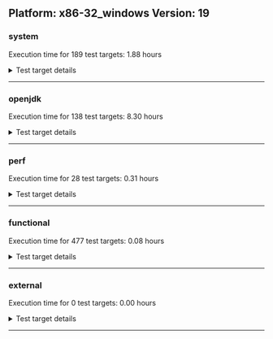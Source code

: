 ## Platform: x86-32_windows Version: 19 

###  system
 Execution time for  189  test targets:  1.88  hours
<details><summary>Test target details</summary>

| Test Target Name | Time |
| --- | --- |
| TestJlmRemoteThreadNoAuth_2 | 752860.00  ms|
| TestJlmRemoteMemoryNoAuth_2 | 640591.00  ms|
| TestJlmRemoteClassNoAuth_2 | 639632.00  ms|
| ConcurrentLoadTest_5m_2 | 349103.00  ms|
| MiniMix_5m_2 | 335638.00  ms|
| NioLoadTest_5m_2 | 311618.00  ms|
| DBBLoadTest_5m_2 | 311039.00  ms|
| MauveMultiThrdLoad_5m_2 | 305909.00  ms|
| MauveSingleInvocLoad_HS_5m_2 | 305764.00  ms|
| MauveSingleThrdLoad_HS_5m_2 | 305755.00  ms|
| LambdaLoadTest_HS_5m_2 | 304678.00  ms|
| MathLoadTest_bigdecimal_5m_2 | 304460.00  ms|
| ClassLoadingTest_5m_2 | 304420.00  ms|
| MathLoadTest_autosimd_5m_2 | 304278.00  ms|
| MathLoadTest_all_5m_2 | 303978.00  ms|
| LangLoadTest_5m_2 | 303533.00  ms|
| UtilLoadTest_5m_2 | 303509.00  ms|
| CLLoad_2 | 55927.00  ms|
| ParallelStreamsLoadTest_HS_2 | 45941.00  ms|
| LockingLoadTest_2 | 33739.00  ms|
| TestJlmLocal_2 | 29332.00  ms|
| PatModImg_Adv_2 | 9650.00  ms|
| PatModImg_PlatMod_2 | 9527.00  ms|
| UpgModPath_Jar_2 | 9483.00  ms|
| PatModImg_AppMod_2 | 9345.00  ms|
| UpgModPath_JarImg_2 | 9231.00  ms|
| PatModImg_Unex_2 | 9223.00  ms|
| UpgModPath_Exp_2 | 8528.00  ms|
| UpgModPath_ExpImg_2 | 8517.00  ms|
| CLTestImg_2 | 8044.00  ms|
| CpMpJlink_2 | 6341.00  ms|
| AutoMod2_2 | 5776.00  ms|
| AutoMod_Impl3_2 | 5758.00  ms|
| AutoMod1_2 | 5740.00  ms|
| AutoMod_Impl2_2 | 5736.00  ms|
| AutoMod_Impl1_2 | 5728.00  ms|
| InternalAPIs_2 | 5504.00  ms|
| PatMod_Adv_2 | 5442.00  ms|
| CpMpModJar_2 | 5376.00  ms|
| PatMod_Unex_2 | 5025.00  ms|
| PatMod_PlatMod_2 | 4997.00  ms|
| PatMod_AppMod_2 | 4992.00  ms|
| SLTest_2 | 4659.00  ms|
| HCRLateAttachWorkload_previewEnabled_2 | 4513.00  ms|
| CpMpModJar2_2 | 3853.00  ms|
| CpMpModJar3_2 | 3630.00  ms|
| CLTest_2 | 3440.00  ms|
| CpMp2_2 | 3411.00  ms|
| CpMp_MP_2 | 3361.00  ms|
| CpMp3_2 | 3330.00  ms|
| CpMp_CpMp_2 | 3304.00  ms|
| MachineInfo_0 | 1854.00  ms|
| CLStressCRI_1 | 443.00  ms|
| CLStressLayers_0 | 434.00  ms|
| CLStressLayers_1 | 431.00  ms|
| CLStressLayers_2 | 429.00  ms|
| CLStressCRI_2 | 424.00  ms|
| CLStressCRI_0 | 422.00  ms|
| ExplMod_0 | 414.00  ms|
| ExplMod_2 | 410.00  ms|
| ExplMod_1 | 400.00  ms|
| PatModImg_Unex_0 | 299.00  ms|
| Jlink_ReqMod_2 | 296.00  ms|
| UpgModPath_ExpImg_0 | 280.00  ms|
| CLLoad_1 | 277.00  ms|
| PatMod_PlatMod_0 | 276.00  ms|
| CLTest_1 | 272.00  ms|
| UpgModPath_ExpImg_1 | 270.00  ms|
| AutoMod_Impl3_1 | 270.00  ms|
| AutoMod_Impl1_0 | 269.00  ms|
| UpgModPath_JarImg_0 | 268.00  ms|
| CLTest_0 | 267.00  ms|
| NioLoadTest_5m_0 | 267.00  ms|
| Jlink_GenOpt_2 | 265.00  ms|
| SLTest_1 | 265.00  ms|
| SLTest_0 | 264.00  ms|
| Jlink_GenOpt_1 | 261.00  ms|
| PatModImg_PlatMod_0 | 260.00  ms|
| PatModImg_Unex_1 | 260.00  ms|
| CpMpModJar3_1 | 259.00  ms|
| PatModImg_AppMod_0 | 259.00  ms|
| CpMpModJar3_0 | 258.00  ms|
| Jlink_ReqMod_0 | 258.00  ms|
| UpgModPath_JarImg_1 | 257.00  ms|
| Jlink_AddMLimitM_0 | 256.00  ms|
| PatModImg_PlatMod_1 | 254.00  ms|
| PatModImg_Adv_1 | 254.00  ms|
| CLLoad_0 | 254.00  ms|
| UpgModPath_Exp_1 | 254.00  ms|
| CLTestImg_0 | 254.00  ms|
| InternalAPIs_0 | 253.00  ms|
| PatModImg_AppMod_1 | 252.00  ms|
| Jlink_ReqMod_1 | 252.00  ms|
| PatModImg_Adv_0 | 252.00  ms|
| CpMpJlink_0 | 251.00  ms|
| UpgModPath_Exp_0 | 251.00  ms|
| Jlink_GenOpt_0 | 250.00  ms|
| Jlink_AddMLimitM_1 | 249.00  ms|
| CpMpJlink_1 | 249.00  ms|
| NioLoadTest_5m_1 | 248.00  ms|
| UpgModPath_Jar_1 | 246.00  ms|
| AutoMod_Impl1_1 | 246.00  ms|
| AutoMod_Impl3_0 | 246.00  ms|
| PatMod_Adv_0 | 246.00  ms|
| CpMp3_0 | 246.00  ms|
| Jlink_AddMLimitM_2 | 246.00  ms|
| CLTestImg_1 | 245.00  ms|
| PatMod_Adv_1 | 245.00  ms|
| InternalAPIs_1 | 245.00  ms|
| AutoMod1_0 | 243.00  ms|
| PatMod_PlatMod_1 | 242.00  ms|
| UpgModPath_Jar_0 | 242.00  ms|
| AutoMod_Impl2_0 | 241.00  ms|
| PatMod_AppMod_0 | 240.00  ms|
| JdiTest_0 | 240.00  ms|
| CpMpModJar_0 | 240.00  ms|
| PatMod_Unex_0 | 239.00  ms|
| CpMpModJar2_1 | 239.00  ms|
| CpMpModJar2_0 | 238.00  ms|
| CpMp_MP_0 | 238.00  ms|
| PatMod_Unex_1 | 238.00  ms|
| AutoMod1_1 | 238.00  ms|
| PatMod_AppMod_1 | 238.00  ms|
| MauveSingleInvocLoad_HS_5m_0 | 237.00  ms|
| AutoMod_Impl2_1 | 234.00  ms|
| AutoMod2_0 | 234.00  ms|
| CpMp3_1 | 233.00  ms|
| AutoMod2_1 | 231.00  ms|
| CpMpModJar_1 | 230.00  ms|
| CpMp_MP_1 | 228.00  ms|
| MauveMultiThrdLoad_5m_0 | 228.00  ms|
| JdiTest_1 | 226.00  ms|
| CpMp2_0 | 224.00  ms|
| JdiTest_2 | 224.00  ms|
| MauveMultiThrdLoad_5m_1 | 223.00  ms|
| CpMp2_1 | 222.00  ms|
| MiniMix_aot_5m_0 | 221.00  ms|
| OAuthTest_0 | 207.00  ms|
| MauveSingleInvocLoad_HS_5m_1 | 207.00  ms|
| CpMp_CpMp_1 | 201.00  ms|
| CpMp_CpMp_0 | 196.00  ms|
| ParallelStreamsLoadTest_HS_0 | 195.00  ms|
| MauveSingleThrdLoad_HS_5m_0 | 189.00  ms|
| ClassLoadingTest_5m_0 | 188.00  ms|
| TestJlmRemoteMemoryAuth_1 | 188.00  ms|
| ParallelStreamsLoadTest_HS_1 | 188.00  ms|
| MathLoadTest_bigdecimal_5m_0 | 186.00  ms|
| TestJlmRemoteNotifierProxyAuth_1 | 185.00  ms|
| TestJlmRemoteNotifierProxyAuth_2 | 184.00  ms|
| LambdaLoadTest_HS_5m_1 | 183.00  ms|
| TestJlmRemoteMemoryAuth_0 | 182.00  ms|
| TestJlmRemoteThreadAuth_1 | 182.00  ms|
| TestJlmRemoteThreadAuth_0 | 182.00  ms|
| TestJlmRemoteMemoryNoAuth_1 | 181.00  ms|
| MathLoadTest_bigdecimal_5m_1 | 181.00  ms|
| MathLoadTest_autosimd_5m_1 | 180.00  ms|
| TestJlmRemoteThreadNoAuth_1 | 180.00  ms|
| TestJlmRemoteClassAuth_1 | 179.00  ms|
| TestJlmRemoteMemoryAuth_2 | 178.00  ms|
| TestJlmRemoteNotifierProxyAuth_0 | 178.00  ms|
| TestJlmRemoteThreadNoAuth_0 | 178.00  ms|
| MauveSingleThrdLoad_HS_5m_1 | 177.00  ms|
| TestJlmRemoteMemoryNoAuth_0 | 176.00  ms|
| TestJlmLocal_0 | 176.00  ms|
| TestJlmRemoteThreadAuth_2 | 175.00  ms|
| LambdaLoadTest_HS_5m_0 | 174.00  ms|
| TestJlmRemoteClassAuth_0 | 173.00  ms|
| ClassLoadingTest_5m_1 | 172.00  ms|
| MathLoadTest_autosimd_5m_0 | 171.00  ms|
| TestJlmRemoteClassNoAuth_0 | 171.00  ms|
| TestJlmRemoteClassAuth_2 | 170.00  ms|
| TestJlmLocal_1 | 166.00  ms|
| TestJlmRemoteClassNoAuth_1 | 157.00  ms|
| HCRLateAttachWorkload_previewEnabled_1 | 143.00  ms|
| UtilLoadTest_5m_1 | 141.00  ms|
| LockingLoadTest_0 | 141.00  ms|
| HCRLateAttachWorkload_previewEnabled_0 | 140.00  ms|
| DBBLoadTest_5m_1 | 139.00  ms|
| LockingLoadTest_1 | 139.00  ms|
| DBBLoadTest_5m_0 | 138.00  ms|
| UtilLoadTest_5m_0 | 137.00  ms|
| LangLoadTest_5m_0 | 135.00  ms|
| ConcurrentLoadTest_5m_1 | 134.00  ms|
| ConcurrentLoadTest_5m_0 | 132.00  ms|
| LangLoadTest_5m_1 | 132.00  ms|
| MathLoadTest_all_5m_0 | 131.00  ms|
| MathLoadTest_all_5m_1 | 130.00  ms|
| MiniMix_5m_1 | 129.00  ms|
| MiniMix_5m_0 | 129.00  ms|
</details>

---

###  openjdk
 Execution time for  138  test targets:  8.30  hours
<details><summary>Test target details</summary>

| Test Target Name | Time |
| --- | --- |
| jvm_compiler_2 | 9238757.00  ms|
| jdk_security3_2 | 4623050.00  ms|
| jdk_tools_2 | 2025763.00  ms|
| jdk_lang_2 | 1961756.00  ms|
| jdk_net_2 | 1960415.00  ms|
| jdk_nio_2 | 1304428.00  ms|
| jdk_vector_2 | 1025506.00  ms|
| jdk_util_2 | 937243.00  ms|
| jdk_security2_2 | 909601.00  ms|
| jdk_security1_2 | 767085.00  ms|
| jdk_jdi_2 | 539241.00  ms|
| jdk_security4_2 | 531037.00  ms|
| jdk_jfr_2 | 428613.00  ms|
| hotspot_custom_2 | 396946.00  ms|
| jdk_jmx_2 | 325433.00  ms|
| jdk_imageio_2 | 271396.00  ms|
| jdk_beans_2 | 265391.00  ms|
| jdk_time_2 | 256006.00  ms|
| jdk_rmi_2 | 250738.00  ms|
| jdk_management_2 | 242630.00  ms|
| hotspot_serviceability_jvmti_2 | 221002.00  ms|
| jdk_custom_2 | 210572.00  ms|
| jdk_other_2 | 201536.00  ms|
| jdk_foreign_2 | 180265.00  ms|
| jdk_text_2 | 167686.00  ms|
| jdk_math_2 | 137578.00  ms|
| jdk_instrument_2 | 92024.00  ms|
| jdk_io_2 | 88521.00  ms|
| jdk_build_2 | 73866.00  ms|
| jdk_svc_sanity_2 | 38278.00  ms|
| jdk11_tier1_buffer_2 | 35474.00  ms|
| jvm_native_sanity_2 | 28401.00  ms|
| jdk_security_infra_2 | 27236.00  ms|
| jdk_native_sanity_2 | 24345.00  ms|
| jdk_lang_native_2 | 22317.00  ms|
| jdk11_tier1_iso8859_2 | 22095.00  ms|
| runtime_nestmate_2 | 21161.00  ms|
| langtools_custom_2 | 13001.00  ms|
| jdk_awt_0 | 226.00  ms|
| jdk_jfc_demo_2 | 225.00  ms|
| jdk_2d_1 | 224.00  ms|
| jdk_sound_1 | 224.00  ms|
| jdk_swing_2 | 223.00  ms|
| jdk_awt_2 | 223.00  ms|
| jdk_jfc_demo_0 | 221.00  ms|
| jdk_client_sanity_1 | 220.00  ms|
| jdk_lang_native_win_1 | 218.00  ms|
| jdk_swing_0 | 218.00  ms|
| jdk_foreign_1 | 214.00  ms|
| jdk_lang_native_win_0 | 193.00  ms|
| jdk_2d_2 | 188.00  ms|
| jdk11_tier1_buffer_0 | 186.00  ms|
| jdk_client_sanity_0 | 185.00  ms|
| jdk_foreign_native_0 | 184.00  ms|
| jdk_2d_0 | 183.00  ms|
| jdk_util_1 | 183.00  ms|
| jdk_client_sanity_2 | 182.00  ms|
| jdk_jfc_demo_1 | 182.00  ms|
| jdk11_tier1_iso8859_0 | 180.00  ms|
| jdk_swing_1 | 180.00  ms|
| jdk_sound_2 | 178.00  ms|
| jdk_util_0 | 178.00  ms|
| jdk_sound_0 | 177.00  ms|
| jdk_foreign_native_2 | 175.00  ms|
| jdk_awt_1 | 174.00  ms|
| jdk_math_0 | 171.00  ms|
| jdk_foreign_native_1 | 171.00  ms|
| jdk_lang_native_0 | 169.00  ms|
| jdk_lang_native_1 | 160.00  ms|
| jdk11_tier1_buffer_1 | 154.00  ms|
| jdk11_tier1_iso8859_1 | 154.00  ms|
| jdk_svc_sanity_0 | 154.00  ms|
| jdk_svc_sanity_1 | 151.00  ms|
| jdk_lang_native_win_2 | 149.00  ms|
| hotspot_serviceability_jvmti_1 | 149.00  ms|
| jdk_foreign_0 | 149.00  ms|
| jdk_math_1 | 148.00  ms|
| jdk_lang_0 | 139.00  ms|
| jdk_security_infra_1 | 137.00  ms|
| jdk_jdi_0 | 136.00  ms|
| jdk_security4_1 | 136.00  ms|
| jdk_tools_1 | 136.00  ms|
| jvm_compiler_1 | 136.00  ms|
| jdk_lang_1 | 134.00  ms|
| jdk_other_1 | 134.00  ms|
| jdk_imageio_0 | 134.00  ms|
| jdk_jmx_1 | 134.00  ms|
| runtime_nestmate_1 | 134.00  ms|
| jdk_security3_1 | 134.00  ms|
| jdk_io_0 | 133.00  ms|
| jdk_time_1 | 133.00  ms|
| jdk_net_1 | 133.00  ms|
| jdk_management_1 | 133.00  ms|
| jdk_beans_1 | 132.00  ms|
| jdk_build_1 | 132.00  ms|
| jdk_rmi_1 | 132.00  ms|
| hotspot_custom_1 | 132.00  ms|
| jdk_security1_1 | 132.00  ms|
| jdk_nio_1 | 131.00  ms|
| jvm_native_sanity_1 | 130.00  ms|
| jdk_native_sanity_1 | 129.00  ms|
| jdk_vector_1 | 127.00  ms|
| langtools_custom_1 | 125.00  ms|
| jdk_custom_0 | 120.00  ms|
| jdk_jfr_1 | 119.00  ms|
| jdk_other_0 | 115.00  ms|
| jdk_instrument_0 | 115.00  ms|
| jdk_tools_0 | 115.00  ms|
| jdk_text_1 | 115.00  ms|
| jdk_native_sanity_0 | 113.00  ms|
| jdk_rmi_0 | 112.00  ms|
| jdk_security3_0 | 112.00  ms|
| jdk_net_0 | 112.00  ms|
| jdk_build_0 | 111.00  ms|
| jvm_compiler_0 | 111.00  ms|
| jdk_security1_0 | 111.00  ms|
| jdk_security2_0 | 111.00  ms|
| jdk_text_0 | 110.00  ms|
| jdk_jmx_0 | 110.00  ms|
| jdk_management_0 | 109.00  ms|
| jdk_instrument_1 | 109.00  ms|
| hotspot_serviceability_jvmti_0 | 109.00  ms|
| hotspot_custom_0 | 109.00  ms|
| jdk_io_1 | 108.00  ms|
| jdk_nio_0 | 108.00  ms|
| runtime_nestmate_0 | 108.00  ms|
| jdk_security4_0 | 108.00  ms|
| jvm_native_sanity_0 | 108.00  ms|
| jdk_jfr_0 | 107.00  ms|
| jdk_custom_1 | 107.00  ms|
| jdk_vector_0 | 107.00  ms|
| jdk_beans_0 | 107.00  ms|
| jdk_jdi_1 | 105.00  ms|
| jdk_security_infra_0 | 104.00  ms|
| jdk_security2_1 | 104.00  ms|
| jdk_imageio_1 | 104.00  ms|
| langtools_custom_0 | 104.00  ms|
| jdk_time_0 | 95.00  ms|
</details>

---

###  perf
 Execution time for  28  test targets:  0.31  hours
<details><summary>Test target details</summary>

| Test Target Name | Time |
| --- | --- |
| renaissance-philosophers_0 | 221162.00  ms|
| renaissance-mnemonics_0 | 216795.00  ms|
| renaissance-par-mnemonics_0 | 203490.00  ms|
| renaissance-finagle-http_0 | 172101.00  ms|
| renaissance-fj-kmeans_0 | 171473.00  ms|
| renaissance-scala-kmeans_0 | 57825.00  ms|
| dacapo-h2_0 | 25152.00  ms|
| dacapo-avrora_0 | 21150.00  ms|
| dacapo-jython_0 | 10272.00  ms|
| dacapo-sunflow_0 | 3895.00  ms|
| dacapo-pmd_0 | 3784.00  ms|
| dacapo-xalan_0 | 2725.00  ms|
| dacapo-luindex_0 | 2606.00  ms|
| dacapo-fop_0 | 2368.00  ms|
| renaissance-chi-square_0 | 333.00  ms|
| renaissance-gauss-mix_0 | 329.00  ms|
| renaissance-dec-tree_0 | 325.00  ms|
| renaissance-db-shootout_0 | 322.00  ms|
| renaissance-als_0 | 316.00  ms|
| renaissance-log-regression_0 | 305.00  ms|
| renaissance-movie-lens_0 | 297.00  ms|
| renaissance-akka-uct_0 | 261.00  ms|
| dacapo-tomcat_0 | 260.00  ms|
| renaissance-future-genetic_0 | 259.00  ms|
| renaissance-finagle-chirper_0 | 255.00  ms|
| renaissance-naive-bayes_0 | 250.00  ms|
| dacapo-lusearch-fix_0 | 247.00  ms|
| IdleMicrobenchmark_HS_0 | 154.00  ms|
</details>

---

###  functional
 Execution time for  477  test targets:  0.08  hours
<details><summary>Test target details</summary>

| Test Target Name | Time |
| --- | --- |
| MBCS_Tests_charsets_0 | 131075.00  ms|
| MBCS_Tests_urlclassloader_ja_windows_0 | 9801.00  ms|
| MBCS_Tests_urlclassloader_cn_windows_0 | 6745.00  ms|
| MBCS_Tests_urlclassloader_tw_windows_0 | 6694.00  ms|
| MBCS_Tests_codepoint_windows_0 | 6673.00  ms|
| MBCS_Tests_urlclassloader_ko_windows_0 | 5355.00  ms|
| SecurityTests_0 | 3265.00  ms|
| cmdLineTester_libpathTestRtfChild_0 | 2456.00  ms|
| MBCS_Tests_coin_ja_windows_0 | 2354.00  ms|
| MBCS_Tests_coin_cn_windows_0 | 2277.00  ms|
| MBCS_Tests_coin_tw_windows_0 | 2258.00  ms|
| MBCS_Tests_coin_ko_windows_0 | 2256.00  ms|
| MBCS_Tests_jdbc41_ja_windows_0 | 2215.00  ms|
| MBCS_Tests_jdbc41_cn_windows_0 | 2189.00  ms|
| MBCS_Tests_jdbc41_tw_windows_0 | 2174.00  ms|
| MBCS_Tests_jdbc41_ko_windows_0 | 2167.00  ms|
| MBCS_Tests_unicode_windows_0 | 1996.00  ms|
| MBCS_Tests_IDN_ja_windows_0 | 1522.00  ms|
| IllegalAccessProtectedMethodTest_0 | 1264.00  ms|
| jsr292BootstrapTest_0 | 1230.00  ms|
| MBCS_Tests_property_utf8_0 | 1229.00  ms|
| MBCS_Tests_language_tag_0 | 1200.00  ms|
| MBCS_Tests_datetime_0 | 1147.00  ms|
| MBCS_Tests_datetime_formatter_0 | 1059.00  ms|
| MBCS_Tests_new_jp_era_0 | 981.00  ms|
| cmdLineTester_getPid_0 | 968.00  ms|
| MBCS_Tests_file_tw_windows_0 | 952.00  ms|
| Jep334Tests_0 | 940.00  ms|
| MBCS_Tests_file_cn_windows_0 | 936.00  ms|
| MBCS_Tests_file_ko_windows_0 | 933.00  ms|
| MBCS_Tests_jaxp14_ja_windows_0 | 920.00  ms|
| MBCS_Tests_file_ja_windows_0 | 904.00  ms|
| Jep360Tests_0 | 900.00  ms|
| MBCS_Tests_IDN_cn_windows_0 | 891.00  ms|
| MBCS_Tests_IDN_ko_windows_0 | 872.00  ms|
| MBCS_Tests_jaxp14_cn_windows_0 | 851.00  ms|
| MBCS_Tests_jaxp14_ko_windows_0 | 849.00  ms|
| Jep384Tests_0 | 846.00  ms|
| MBCS_Tests_jaxp14_tw_windows_0 | 844.00  ms|
| RegularClassAndInterfaceFinalFieldTests_0 | 841.00  ms|
| Jep371Tests_0 | 834.00  ms|
| StringIndentTests_0 | 821.00  ms|
| MBCS_Tests_locale_matching_tw_windows_0 | 781.00  ms|
| MBCS_Tests_locale_matching_ko_windows_0 | 780.00  ms|
| MBCS_Tests_locale_matching_ja_windows_0 | 779.00  ms|
| MBCS_Tests_IDN_tw_windows_0 | 774.00  ms|
| MBCS_Tests_locale_matching_cn_windows_0 | 755.00  ms|
| MBCS_Tests_StAX_ja_windows_0 | 715.00  ms|
| MBCS_Tests_StAX_ko_windows_0 | 715.00  ms|
| MBCS_Tests_StAX_cn_windows_0 | 710.00  ms|
| MBCS_Tests_StAX_tw_windows_0 | 710.00  ms|
| MBCS_Tests_formatter_tw_windows_0 | 696.00  ms|
| MBCS_Tests_pref_cn_windows_0 | 667.00  ms|
| MBCS_Tests_formatter_ko_windows_0 | 666.00  ms|
| MBCS_Tests_pref_tw_windows_0 | 663.00  ms|
| MBCS_Tests_pref_ko_windows_0 | 656.00  ms|
| MBCS_Tests_formatter_cn_windows_0 | 650.00  ms|
| MBCS_Tests_pref_ja_windows_0 | 640.00  ms|
| MBCS_Tests_formatter_ja_windows_0 | 636.00  ms|
| MBCS_Tests_nio_cn_windows_0 | 604.00  ms|
| MBCS_Tests_scanner_tw_windows_0 | 601.00  ms|
| MBCS_Tests_scanner_ko_windows_0 | 600.00  ms|
| MBCS_Tests_scanner_ja_windows_0 | 600.00  ms|
| MBCS_Tests_scanner_cn_windows_0 | 599.00  ms|
| MBCS_Tests_regex_tw_windows_0 | 596.00  ms|
| MBCS_Tests_regex_ko_windows_0 | 588.00  ms|
| MBCS_Tests_regex_ja_windows_0 | 585.00  ms|
| MBCS_Tests_nio_tw_windows_0 | 584.00  ms|
| MBCS_Tests_regex_cn_windows_0 | 583.00  ms|
| MBCS_Tests_nio_ja_windows_0 | 578.00  ms|
| MBCS_Tests_codepage_ja_windows_0 | 576.00  ms|
| MBCS_Tests_codepage_cn_windows_0 | 573.00  ms|
| MBCS_Tests_annotation_windows_0 | 573.00  ms|
| MBCS_Tests_nio_ko_windows_0 | 572.00  ms|
| MBCS_Tests_codepage_ko_windows_0 | 565.00  ms|
| MBCS_Tests_codepage_tw_windows_0 | 556.00  ms|
| MBCS_Tests_text_blocks_windows_0 | 547.00  ms|
| MBCS_Tests_jaxp14_windows_0 | 544.00  ms|
| MBCS_Tests_codepage_windows_0 | 544.00  ms|
| MBCS_Tests_switch_expressions_windows_0 | 541.00  ms|
| MBCS_Tests_nio_windows_0 | 539.00  ms|
| MBCS_Tests_record_windows_0 | 539.00  ms|
| MBCS_Tests_regex_windows_0 | 538.00  ms|
| MBCS_Tests_urlclassloader_windows_0 | 538.00  ms|
| MBCS_Tests_i18n_windows_0 | 537.00  ms|
| MBCS_Tests_locale_matching_windows_0 | 537.00  ms|
| MBCS_Tests_coin_windows_0 | 536.00  ms|
| MBCS_Tests_formatter_windows_0 | 535.00  ms|
| MBCS_Tests_sealed_classes_windows_0 | 532.00  ms|
| MBCS_Tests_pref_windows_0 | 532.00  ms|
| MBCS_Tests_env_windows_0 | 531.00  ms|
| MBCS_Tests_scanner_windows_0 | 531.00  ms|
| MBCS_Tests_jdbc41_windows_0 | 528.00  ms|
| MBCS_Tests_IDN_windows_0 | 524.00  ms|
| MBCS_Tests_file_windows_0 | 522.00  ms|
| MBCS_Tests_compact_number_format_windows_0 | 521.00  ms|
| MBCS_Tests_Compiler_windows_0 | 512.00  ms|
| MBCS_Tests_pattern_matching_instanceof_windows_0 | 498.00  ms|
| MBCS_Tests_StAX_windows_0 | 497.00  ms|
| vmLifecyleTests_5 | 299.00  ms|
| vmLifecyleTests_2 | 279.00  ms|
| vmLifecyleTests_3 | 271.00  ms|
| vmLifecyleTests_1 | 264.00  ms|
| vmLifecyleTests_4 | 262.00  ms|
| vmLifecyleTests_0 | 252.00  ms|
| testExample_0 | 163.00  ms|
| Jep397Tests_testSubClassOfSealedSuperFromDifferentModule_0 | 162.00  ms|
| Jep397Tests_testSubClassOfSealedSuperFromDifferentPackageInSameNamedModule_0 | 159.00  ms|
| cmdLineTester_classesdbgddrext_zos_0 | 157.00  ms|
| Jep397Tests_0 | 154.00  ms|
| SyntheticGCWorkload_TestCase_0 | 151.00  ms|
| Jep397Tests_testSubClassOfSealedSuperFromDifferentPackageInSameUnamedModule_0 | 150.00  ms|
| MBCS_Tests_i18n_Zh_CN_aix_0 | 132.00  ms|
| MBCS_Tests_codepage_ko_KR_aix_0 | 132.00  ms|
| MBCS_Tests_locale_matching_KO_KR_aix_0 | 131.00  ms|
| MBCS_Tests_nio_ko_KR_linux_0 | 130.00  ms|
| MBCS_Tests_codepage_zh_TW_linux_0 | 130.00  ms|
| MBCS_Tests_formatter_JA_JP_aix_0 | 129.00  ms|
| MBCS_Tests_codepage_zh_CN_linux_0 | 129.00  ms|
| MBCS_Tests_regex_ja_JP_aix_0 | 129.00  ms|
| MBCS_Tests_jaxp14_Zh_CN_aix_0 | 129.00  ms|
| MBCS_Tests_IDN_ko_KR_aix_0 | 129.00  ms|
| MBCS_Tests_compact_number_format_ja_JP_linux_0 | 128.00  ms|
| MBCS_Tests_IDN_zh_CN_linux_0 | 128.00  ms|
| MBCS_Tests_text_blocks_JA_JP_aix_0 | 128.00  ms|
| MBCS_Tests_i18n_ko_KR_aix_0 | 128.00  ms|
| MBCS_Tests_nio_ja_JP_linux_0 | 128.00  ms|
| MBCS_Tests_formatter_Ja_JP_aix_0 | 128.00  ms|
| MBCS_Tests_record_ja_JP_linux_0 | 128.00  ms|
| MBCS_Tests_sealed_classes_zh_TW_aix_0 | 127.00  ms|
| MBCS_Tests_nio_ja_JP_aix_0 | 127.00  ms|
| MBCS_Tests_switch_expressions_ZH_CN_aix_0 | 127.00  ms|
| MBCS_Tests_jdbc41_ZH_CN_aix_0 | 127.00  ms|
| MBCS_Tests_env_ja_JP_linux_0 | 127.00  ms|
| MBCS_Tests_i18n_ja_JP_aix_0 | 127.00  ms|
| MBCS_Tests_switch_expressions_ja_JP_aix_0 | 127.00  ms|
| MBCS_Tests_scanner_JA_JP_aix_0 | 127.00  ms|
| MBCS_Tests_env_ZH_CN_aix_0 | 127.00  ms|
| MBCS_Tests_pattern_matching_instanceof_ja_JP_aix_0 | 127.00  ms|
| MBCS_Tests_text_blocks_ZH_CN_aix_0 | 127.00  ms|
| MBCS_Tests_switch_expressions_ZH_TW_aix_0 | 127.00  ms|
| MBCS_Tests_codepage_JA_JP_aix_0 | 127.00  ms|
| MBCS_Tests_regex_ZH_CN_aix_0 | 127.00  ms|
| MBCS_Tests_annotation_zh_TW_linux_0 | 126.00  ms|
| MBCS_Tests_env_ZH_TW_aix_0 | 126.00  ms|
| MBCS_Tests_StAX_Zh_CN_aix_0 | 126.00  ms|
| MBCS_Tests_scanner_ja_JP_linux_0 | 126.00  ms|
| MBCS_Tests_jdbc41_zh_TW_linux_0 | 126.00  ms|
| MBCS_Tests_i18n_JA_JP_aix_0 | 126.00  ms|
| MBCS_Tests_text_blocks_ja_JP_linux_0 | 126.00  ms|
| MBCS_Tests_coin_zh_TW_aix_0 | 126.00  ms|
| MBCS_Tests_file_KO_KR.aix_0 | 126.00  ms|
| MBCS_Tests_i18n_Ja_JP_aix_0 | 126.00  ms|
| MBCS_Tests_locale_matching_ja_JP_aix_0 | 126.00  ms|
| MBCS_Tests_formatter_ja_JP_linux_0 | 126.00  ms|
| MBCS_Tests_file_ja_JP.aix_0 | 126.00  ms|
| MBCS_Tests_Compiler_ja_JP_aix_0 | 126.00  ms|
| MBCS_Tests_IDN_ZH_TW_aix_0 | 126.00  ms|
| MBCS_Tests_annotation_ZH_TW_aix_0 | 126.00  ms|
| MBCS_Tests_annotation_KO_KR_aix_0 | 126.00  ms|
| MBCS_Tests_env_zh_CN_aix_0 | 126.00  ms|
| MBCS_Tests_nio_Zh_CN_aix_0 | 126.00  ms|
| MBCS_Tests_compact_number_format_ja_JP_aix_0 | 126.00  ms|
| MBCS_Tests_scanner_zh_TW_linux_0 | 126.00  ms|
| MBCS_Tests_env_zh_TW_linux_0 | 126.00  ms|
| MBCS_Tests_env_Zh_TW_aix_0 | 126.00  ms|
| MBCS_Tests_coin_Zh_CN_aix_0 | 126.00  ms|
| MBCS_Tests_env_KO_KR_aix_0 | 126.00  ms|
| MBCS_Tests_urlclassloader_ja_JP_aix_0 | 126.00  ms|
| MBCS_Tests_sealed_classes_ko_KR_linux_0 | 126.00  ms|
| MBCS_Tests_StAX_JA_JP_aix_0 | 125.00  ms|
| MBCS_Tests_file_ZH_TW.aix_0 | 125.00  ms|
| MBCS_Tests_i18n_ZH_TW_aix_0 | 125.00  ms|
| MBCS_Tests_scanner_Ja_JP_aix_0 | 125.00  ms|
| MBCS_Tests_nio_zh_TW_linux_0 | 125.00  ms|
| MBCS_Tests_jaxp14_zh_TW_aix_0 | 125.00  ms|
| MBCS_Tests_formatter_zh_CN_aix_0 | 125.00  ms|
| MBCS_Tests_Compiler_zh_CN_linux_0 | 125.00  ms|
| MBCS_Tests_file_zh_CN.aix_0 | 125.00  ms|
| MBCS_Tests_pattern_matching_instanceof_ZH_CN_aix_0 | 125.00  ms|
| MBCS_Tests_pref_zh_TW_linux_0 | 125.00  ms|
| MBCS_Tests_switch_expressions_Zh_TW_aix_0 | 125.00  ms|
| MBCS_Tests_annotation_zh_CN_linux_0 | 125.00  ms|
| MBCS_Tests_IDN_ja_JP_linux_0 | 125.00  ms|
| MBCS_Tests_formatter_zh_CN_linux_0 | 125.00  ms|
| MBCS_Tests_locale_matching_ja_JP_linux_0 | 125.00  ms|
| MBCS_Tests_compact_number_format_ZH_TW_aix_0 | 125.00  ms|
| MBCS_Tests_record_zh_TW_linux_0 | 125.00  ms|
| MBCS_Tests_StAX_ja_JP_linux_0 | 125.00  ms|
| MBCS_Tests_codepage_ZH_CN_aix_0 | 125.00  ms|
| MBCS_Tests_scanner_ja_JP_aix_0 | 125.00  ms|
| MBCS_Tests_record_zh_CN_aix_0 | 125.00  ms|
| MBCS_Tests_nio_ko_KR_aix_0 | 125.00  ms|
| MBCS_Tests_formatter_Zh_TW_aix_0 | 125.00  ms|
| MBCS_Tests_env_JA_JP_aix_0 | 124.00  ms|
| MBCS_Tests_switch_expressions_ko_KR_aix_0 | 124.00  ms|
| MBCS_Tests_nio_Ja_JP_aix_0 | 124.00  ms|
| MBCS_Tests_jaxp14_ZH_CN_aix_0 | 124.00  ms|
| MBCS_Tests_locale_matching_ko_KR_linux_0 | 124.00  ms|
| MBCS_Tests_compact_number_format_ZH_CN_aix_0 | 124.00  ms|
| MBCS_Tests_annotation_ZH_CN_aix_0 | 124.00  ms|
| MBCS_Tests_jdbc41_ja_JP_aix_0 | 124.00  ms|
| MBCS_Tests_locale_matching_Zh_TW_aix_0 | 124.00  ms|
| MBCS_Tests_coin_zh_CN_linux_0 | 124.00  ms|
| MBCS_Tests_codepage_Ja_JP_aix_0 | 124.00  ms|
| MBCS_Tests_pref_zh_CN_aix_0 | 124.00  ms|
| MBCS_Tests_scanner_ko_KR_linux_0 | 124.00  ms|
| MBCS_Tests_StAX_ko_KR_linux_0 | 124.00  ms|
| MBCS_Tests_env_Ja_JP_aix_0 | 124.00  ms|
| MBCS_Tests_nio_zh_TW_aix_0 | 124.00  ms|
| MBCS_Tests_switch_expressions_ja_JP_linux_0 | 124.00  ms|
| MBCS_Tests_sealed_classes_ZH_TW_aix_0 | 124.00  ms|
| MBCS_Tests_file_zh_CN_linux_0 | 124.00  ms|
| MBCS_Tests_locale_matching_ZH_CN_aix_0 | 124.00  ms|
| MBCS_Tests_StAX_zh_TW_linux_0 | 124.00  ms|
| MBCS_Tests_record_ja_JP_aix_0 | 124.00  ms|
| MBCS_Tests_coin_KO_KR_aix_0 | 124.00  ms|
| MBCS_Tests_annotation_zh_CN_aix_0 | 124.00  ms|
| MBCS_Tests_env_ko_KR_aix_0 | 124.00  ms|
| MBCS_Tests_file_Zh_TW.aix_0 | 124.00  ms|
| MBCS_Tests_jaxp14_ko_KR_linux_0 | 124.00  ms|
| MBCS_Tests_switch_expressions_Zh_CN_aix_0 | 124.00  ms|
| MBCS_Tests_scanner_ZH_TW_aix_0 | 124.00  ms|
| MBCS_Tests_file_ja_JP_linux_0 | 124.00  ms|
| MBCS_Tests_scanner_Zh_CN_aix_0 | 124.00  ms|
| MBCS_Tests_record_zh_CN_linux_0 | 124.00  ms|
| MBCS_Tests_codepage_ja_JP_linux_0 | 124.00  ms|
| MBCS_Tests_file_Zh_CN.aix_0 | 124.00  ms|
| MBCS_Tests_i18n_zh_TW_aix_0 | 124.00  ms|
| MBCS_Tests_record_ko_KR_linux_0 | 124.00  ms|
| MBCS_Tests_compact_number_format_JA_JP_aix_0 | 124.00  ms|
| MBCS_Tests_switch_expressions_zh_TW_aix_0 | 124.00  ms|
| MBCS_Tests_compact_number_format_Zh_TW_aix_0 | 124.00  ms|
| MBCS_Tests_file_Ja_JP.aix_0 | 124.00  ms|
| MBCS_Tests_pattern_matching_instanceof_ko_KR_linux_0 | 123.00  ms|
| MBCS_Tests_locale_matching_JA_JP_aix_0 | 123.00  ms|
| MBCS_Tests_text_blocks_zh_TW_linux_0 | 123.00  ms|
| MBCS_Tests_env_ja_JP_aix_0 | 123.00  ms|
| MBCS_Tests_codepoint_linux_0 | 123.00  ms|
| MBCS_Tests_regex_Zh_TW_aix_0 | 123.00  ms|
| MBCS_Tests_annotation_Zh_TW_aix_0 | 123.00  ms|
| MBCS_Tests_codepoint_aix_0 | 123.00  ms|
| MBCS_Tests_coin_ja_JP_linux_0 | 123.00  ms|
| MBCS_Tests_env_zh_CN_linux_0 | 123.00  ms|
| MBCS_Tests_locale_matching_zh_TW_aix_0 | 123.00  ms|
| MBCS_Tests_sealed_classes_ja_JP_aix_0 | 123.00  ms|
| MBCS_Tests_Compiler_Ja_JP_aix_0 | 123.00  ms|
| MBCS_Tests_nio_zh_CN_linux_0 | 123.00  ms|
| MBCS_Tests_coin_JA_JP_aix_0 | 123.00  ms|
| MBCS_Tests_urlclassloader_Zh_TW_aix_0 | 123.00  ms|
| MBCS_Tests_regex_zh_TW_linux_0 | 123.00  ms|
| MBCS_Tests_pref_Ja_JP_aix_0 | 123.00  ms|
| MBCS_Tests_pref_Zh_CN_aix_0 | 123.00  ms|
| MBCS_Tests_codepage_KO_KR_aix_0 | 123.00  ms|
| MBCS_Tests_formatter_ko_KR_linux_0 | 123.00  ms|
| MBCS_Tests_scanner_ko_KR_aix_0 | 123.00  ms|
| MBCS_Tests_jaxp14_JA_JP_aix_0 | 123.00  ms|
| MBCS_Tests_locale_matching_Zh_CN_aix_0 | 123.00  ms|
| MBCS_Tests_scanner_ZH_CN_aix_0 | 123.00  ms|
| MBCS_Tests_file_ZH_CN.aix_0 | 123.00  ms|
| MBCS_Tests_record_ZH_TW_aix_0 | 123.00  ms|
| MBCS_Tests_formatter_ZH_TW_aix_0 | 123.00  ms|
| MBCS_Tests_codepage_zh_CN_aix_0 | 123.00  ms|
| MBCS_Tests_i18n_zh_TW_linux_0 | 123.00  ms|
| MBCS_Tests_pref_JA_JP_aix_0 | 123.00  ms|
| MBCS_Tests_pref_ZH_TW_aix_0 | 123.00  ms|
| MBCS_Tests_IDN_ko_KR_linux_0 | 123.00  ms|
| MBCS_Tests_StAX_zh_CN_linux_0 | 123.00  ms|
| MBCS_Tests_Compiler_zh_TW_linux_0 | 123.00  ms|
| MBCS_Tests_file_JA_JP.aix_0 | 123.00  ms|
| MBCS_Tests_record_Zh_CN_aix_0 | 123.00  ms|
| MBCS_Tests_StAX_ja_JP_aix_0 | 123.00  ms|
| MBCS_Tests_i18n_ko_KR_linux_0 | 123.00  ms|
| MBCS_Tests_switch_expressions_ko_KR_linux_0 | 123.00  ms|
| MBCS_Tests_i18n_zh_CN_linux_0 | 123.00  ms|
| MBCS_Tests_regex_zh_TW_aix_0 | 123.00  ms|
| MBCS_Tests_urlclassloader_ZH_CN_aix_0 | 123.00  ms|
| MBCS_Tests_codepage_ZH_TW_aix_0 | 123.00  ms|
| MBCS_Tests_compact_number_format_ko_KR_aix_0 | 123.00  ms|
| MBCS_Tests_codepage_Zh_CN_aix_0 | 122.00  ms|
| MBCS_Tests_pattern_matching_instanceof_zh_CN_linux_0 | 122.00  ms|
| MBCS_Tests_sealed_classes_zh_CN_linux_0 | 122.00  ms|
| MBCS_Tests_formatter_zh_TW_aix_0 | 122.00  ms|
| MBCS_Tests_switch_expressions_zh_TW_linux_0 | 122.00  ms|
| MBCS_Tests_regex_zh_CN_linux_0 | 122.00  ms|
| MBCS_Tests_locale_matching_Ja_JP_aix_0 | 122.00  ms|
| MBCS_Tests_nio_Zh_TW_aix_0 | 122.00  ms|
| MBCS_Tests_annotation_JA_JP_aix_0 | 122.00  ms|
| MBCS_Tests_regex_zh_CN_aix_0 | 122.00  ms|
| MBCS_Tests_annotation_Zh_CN_aix_0 | 122.00  ms|
| MBCS_Tests_jaxp14_ZH_TW_aix_0 | 122.00  ms|
| MBCS_Tests_record_ko_KR_aix_0 | 122.00  ms|
| MBCS_Tests_StAX_ko_KR_aix_0 | 122.00  ms|
| MBCS_Tests_i18n_KO_KR_aix_0 | 122.00  ms|
| MBCS_Tests_pattern_matching_instanceof_zh_TW_aix_0 | 122.00  ms|
| MBCS_Tests_pattern_matching_instanceof_ja_JP_linux_0 | 122.00  ms|
| MBCS_Tests_i18n_Zh_TW_aix_0 | 122.00  ms|
| MBCS_Tests_unicode_aix_0 | 122.00  ms|
| MBCS_Tests_sealed_classes_ZH_CN_aix_0 | 122.00  ms|
| MBCS_Tests_annotation_ja_JP_linux_0 | 122.00  ms|
| MBCS_Tests_jdbc41_JA_JP_aix_0 | 122.00  ms|
| MBCS_Tests_nio_KO_KR_aix_0 | 122.00  ms|
| MBCS_Tests_regex_ko_KR_linux_0 | 122.00  ms|
| MBCS_Tests_regex_ZH_TW_aix_0 | 122.00  ms|
| MBCS_Tests_file_ko_KR_linux_0 | 122.00  ms|
| MBCS_Tests_IDN_Zh_TW_aix_0 | 122.00  ms|
| MBCS_Tests_i18n_zh_CN_aix_0 | 122.00  ms|
| MBCS_Tests_coin_Zh_TW_aix_0 | 122.00  ms|
| MBCS_Tests_locale_matching_zh_CN_linux_0 | 122.00  ms|
| MBCS_Tests_urlclassloader_ko_KR_aix_0 | 122.00  ms|
| MBCS_Tests_text_blocks_Zh_CN_aix_0 | 122.00  ms|
| MBCS_Tests_formatter_KO_KR_aix_0 | 122.00  ms|
| MBCS_Tests_coin_ZH_CN_aix_0 | 122.00  ms|
| MBCS_Tests_jdbc41_ja_JP_linux_0 | 122.00  ms|
| MBCS_Tests_jdbc41_zh_TW_aix_0 | 122.00  ms|
| MBCS_Tests_record_Zh_TW_aix_0 | 122.00  ms|
| MBCS_Tests_urlclassloader_ZH_TW_aix_0 | 122.00  ms|
| MBCS_Tests_switch_expressions_zh_CN_aix_0 | 122.00  ms|
| MBCS_Tests_codepage_zh_TW_aix_0 | 122.00  ms|
| MBCS_Tests_switch_expressions_Ja_JP_aix_0 | 122.00  ms|
| MBCS_Tests_codepage_ko_KR_linux_0 | 122.00  ms|
| MBCS_Tests_text_blocks_Zh_TW_aix_0 | 122.00  ms|
| MBCS_Tests_annotation_ko_KR_aix_0 | 122.00  ms|
| MBCS_Tests_text_blocks_zh_CN_aix_0 | 122.00  ms|
| MBCS_Tests_pref_ja_JP_aix_0 | 122.00  ms|
| MBCS_Tests_scanner_KO_KR_aix_0 | 122.00  ms|
| MBCS_Tests_env_Zh_CN_aix_0 | 122.00  ms|
| MBCS_Tests_annotation_ko_KR_linux_0 | 122.00  ms|
| MBCS_Tests_annotation_Ja_JP_aix_0 | 121.00  ms|
| MBCS_Tests_text_blocks_ZH_TW_aix_0 | 121.00  ms|
| MBCS_Tests_file_ko_KR.aix_0 | 121.00  ms|
| MBCS_Tests_annotation_ja_JP_aix_0 | 121.00  ms|
| MBCS_Tests_jaxp14_ko_KR_aix_0 | 121.00  ms|
| MBCS_Tests_locale_matching_ko_KR_aix_0 | 121.00  ms|
| MBCS_Tests_StAX_Zh_TW_aix_0 | 121.00  ms|
| MBCS_Tests_pref_Zh_TW_aix_0 | 121.00  ms|
| MBCS_Tests_file_zh_TW.aix_0 | 121.00  ms|
| MBCS_Tests_text_blocks_zh_CN_linux_0 | 121.00  ms|
| MBCS_Tests_jdbc41_ko_KR_aix_0 | 121.00  ms|
| MBCS_Tests_jdbc41_ko_KR_linux_0 | 121.00  ms|
| MBCS_Tests_IDN_Ja_JP_aix_0 | 121.00  ms|
| MBCS_Tests_jdbc41_Ja_JP_aix_0 | 121.00  ms|
| MBCS_Tests_coin_ko_KR_aix_0 | 121.00  ms|
| MBCS_Tests_locale_matching_ZH_TW_aix_0 | 121.00  ms|
| MBCS_Tests_sealed_classes_JA_JP_aix_0 | 121.00  ms|
| MBCS_Tests_jdbc41_zh_CN_linux_0 | 121.00  ms|
| MBCS_Tests_i18n_ja_JP_linux_0 | 121.00  ms|
| MBCS_Tests_urlclassloader_Ja_JP_aix_0 | 121.00  ms|
| MBCS_Tests_compact_number_format_KO_KR_aix_0 | 121.00  ms|
| MBCS_Tests_formatter_Zh_CN_aix_0 | 121.00  ms|
| MBCS_Tests_pref_KO_KR_aix_0 | 121.00  ms|
| MBCS_Tests_unicode_linux_0 | 121.00  ms|
| MBCS_Tests_Compiler_ja_JP_linux_0 | 121.00  ms|
| MBCS_Tests_regex_KO_KR_aix_0 | 121.00  ms|
| MBCS_Tests_text_blocks_KO_KR_aix_0 | 121.00  ms|
| MBCS_Tests_regex_Ja_JP_aix_0 | 121.00  ms|
| MBCS_Tests_urlclassloader_KO_KR_aix_0 | 121.00  ms|
| MBCS_Tests_formatter_ZH_CN_aix_0 | 121.00  ms|
| MBCS_Tests_sealed_classes_Zh_TW_aix_0 | 121.00  ms|
| MBCS_Tests_file_zh_TW_linux_0 | 121.00  ms|
| MBCS_Tests_sealed_classes_Ja_JP_aix_0 | 121.00  ms|
| MBCS_Tests_coin_zh_TW_linux_0 | 120.00  ms|
| MBCS_Tests_IDN_zh_TW_linux_0 | 120.00  ms|
| MBCS_Tests_switch_expressions_KO_KR_aix_0 | 120.00  ms|
| MBCS_Tests_scanner_zh_CN_linux_0 | 120.00  ms|
| MBCS_Tests_scanner_zh_TW_aix_0 | 120.00  ms|
| MBCS_Tests_text_blocks_zh_TW_aix_0 | 120.00  ms|
| MBCS_Tests_regex_ja_JP_linux_0 | 120.00  ms|
| MBCS_Tests_text_blocks_ja_JP_aix_0 | 120.00  ms|
| MBCS_Tests_IDN_KO_KR_aix_0 | 120.00  ms|
| MBCS_Tests_nio_JA_JP_aix_0 | 120.00  ms|
| MBCS_Tests_scanner_Zh_TW_aix_0 | 120.00  ms|
| MBCS_Tests_regex_ko_KR_aix_0 | 120.00  ms|
| MBCS_Tests_nio_ZH_TW_aix_0 | 120.00  ms|
| MBCS_Tests_IDN_ja_JP_aix_0 | 120.00  ms|
| MBCS_Tests_Compiler_ko_KR_linux_0 | 120.00  ms|
| MBCS_Tests_jdbc41_Zh_TW_aix_0 | 120.00  ms|
| MBCS_Tests_pattern_matching_instanceof_JA_JP_aix_0 | 120.00  ms|
| MBCS_Tests_coin_ko_KR_linux_0 | 120.00  ms|
| MBCS_Tests_jdbc41_zh_CN_aix_0 | 120.00  ms|
| MBCS_Tests_switch_expressions_zh_CN_linux_0 | 120.00  ms|
| MBCS_Tests_coin_Ja_JP_aix_0 | 120.00  ms|
| MBCS_Tests_text_blocks_Ja_JP_aix_0 | 120.00  ms|
| MBCS_Tests_record_Ja_JP_aix_0 | 120.00  ms|
| MBCS_Tests_formatter_zh_TW_linux_0 | 120.00  ms|
| MBCS_Tests_sealed_classes_Zh_CN_aix_0 | 120.00  ms|
| MBCS_Tests_sealed_classes_ko_KR_aix_0 | 120.00  ms|
| MBCS_Tests_jdbc41_ZH_TW_aix_0 | 120.00  ms|
| MBCS_Tests_env_ko_KR_linux_0 | 120.00  ms|
| MBCS_Tests_urlclassloader_zh_CN_aix_0 | 120.00  ms|
| MBCS_Tests_pref_zh_TW_aix_0 | 120.00  ms|
| MBCS_Tests_urlclassloader_zh_TW_aix_0 | 120.00  ms|
| MBCS_Tests_switch_expressions_JA_JP_aix_0 | 120.00  ms|
| MBCS_Tests_jdbc41_Zh_CN_aix_0 | 119.00  ms|
| MBCS_Tests_jaxp14_zh_CN_aix_0 | 119.00  ms|
| MBCS_Tests_urlclassloader_ja_JP_linux_0 | 119.00  ms|
| MBCS_Tests_sealed_classes_zh_CN_aix_0 | 119.00  ms|
| MBCS_Tests_compact_number_format_zh_CN_aix_0 | 119.00  ms|
| MBCS_Tests_pref_ko_KR_aix_0 | 119.00  ms|
| MBCS_Tests_record_ZH_CN_aix_0 | 119.00  ms|
| MBCS_Tests_regex_JA_JP_aix_0 | 119.00  ms|
| MBCS_Tests_record_JA_JP_aix_0 | 119.00  ms|
| MBCS_Tests_jaxp14_Zh_TW_aix_0 | 119.00  ms|
| MBCS_Tests_codepage_Zh_TW_aix_0 | 119.00  ms|
| MBCS_Tests_text_blocks_ko_KR_aix_0 | 119.00  ms|
| MBCS_Tests_IDN_zh_CN_aix_0 | 119.00  ms|
| MBCS_Tests_urlclassloader_Zh_CN_aix_0 | 119.00  ms|
| MBCS_Tests_coin_zh_CN_aix_0 | 119.00  ms|
| MBCS_Tests_record_KO_KR_aix_0 | 119.00  ms|
| MBCS_Tests_jdbc41_KO_KR_aix_0 | 119.00  ms|
| MBCS_Tests_compact_number_format_ko_KR_linux_0 | 119.00  ms|
| MBCS_Tests_pattern_matching_instanceof_ko_KR_aix_0 | 119.00  ms|
| MBCS_Tests_coin_ja_JP_aix_0 | 119.00  ms|
| MBCS_Tests_annotation_zh_TW_aix_0 | 118.00  ms|
| MBCS_Tests_regex_Zh_CN_aix_0 | 118.00  ms|
| MBCS_Tests_pref_zh_CN_linux_0 | 118.00  ms|
| MBCS_Tests_pattern_matching_instanceof_ZH_TW_aix_0 | 118.00  ms|
| MBCS_Tests_sealed_classes_KO_KR_aix_0 | 118.00  ms|
| MBCS_Tests_compact_number_format_zh_CN_linux_0 | 118.00  ms|
| MBCS_Tests_Compiler_KO_KR_aix_0 | 118.00  ms|
| MBCS_Tests_Compiler_ko_KR_aix_0 | 118.00  ms|
| MBCS_Tests_compact_number_format_zh_TW_linux_0 | 118.00  ms|
| MBCS_Tests_i18n_ZH_CN_aix_0 | 118.00  ms|
| MBCS_Tests_urlclassloader_zh_TW_linux_0 | 118.00  ms|
| MBCS_Tests_IDN_Zh_CN_aix_0 | 118.00  ms|
| MBCS_Tests_urlclassloader_JA_JP_aix_0 | 117.00  ms|
| MBCS_Tests_coin_ZH_TW_aix_0 | 117.00  ms|
| MBCS_Tests_locale_matching_zh_CN_aix_0 | 117.00  ms|
| MBCS_Tests_compact_number_format_Zh_CN_aix_0 | 117.00  ms|
| MBCS_Tests_Compiler_zh_TW_aix_0 | 117.00  ms|
| MBCS_Tests_formatter_ja_JP_aix_0 | 117.00  ms|
| MBCS_Tests_record_zh_TW_aix_0 | 117.00  ms|
| MBCS_Tests_urlclassloader_ko_KR_linux_0 | 117.00  ms|
| MBCS_Tests_locale_matching_zh_TW_linux_0 | 117.00  ms|
| MBCS_Tests_text_blocks_ko_KR_linux_0 | 117.00  ms|
| MBCS_Tests_pref_ZH_CN_aix_0 | 117.00  ms|
| MBCS_Tests_codepage_ja_JP_aix_0 | 117.00  ms|
| MBCS_Tests_nio_zh_CN_aix_0 | 117.00  ms|
| MBCS_Tests_Compiler_Zh_TW_aix_0 | 117.00  ms|
| MBCS_Tests_jaxp14_Ja_JP_aix_0 | 116.00  ms|
| MBCS_Tests_pattern_matching_instanceof_zh_TW_linux_0 | 116.00  ms|
| MBCS_Tests_scanner_zh_CN_aix_0 | 116.00  ms|
| MBCS_Tests_sealed_classes_zh_TW_linux_0 | 116.00  ms|
| MBCS_Tests_IDN_zh_TW_aix_0 | 116.00  ms|
| MBCS_Tests_formatter_ko_KR_aix_0 | 116.00  ms|
| MBCS_Tests_StAX_zh_CN_aix_0 | 115.00  ms|
| MBCS_Tests_IDN_JA_JP_aix_0 | 115.00  ms|
| MBCS_Tests_env_zh_TW_aix_0 | 115.00  ms|
| MBCS_Tests_urlclassloader_zh_CN_linux_0 | 115.00  ms|
| MBCS_Tests_StAX_Ja_JP_aix_0 | 115.00  ms|
| MBCS_Tests_pref_ja_JP_linux_0 | 113.00  ms|
| MBCS_Tests_jaxp14_KO_KR_aix_0 | 112.00  ms|
| MBCS_Tests_IDN_ZH_CN_aix_0 | 112.00  ms|
| MBCS_Tests_pattern_matching_instanceof_Ja_JP_aix_0 | 112.00  ms|
| MBCS_Tests_compact_number_format_zh_TW_aix_0 | 112.00  ms|
| MBCS_Tests_jaxp14_ja_JP_aix_0 | 112.00  ms|
| MBCS_Tests_StAX_zh_TW_aix_0 | 110.00  ms|
| MBCS_Tests_sealed_classes_ja_JP_linux_0 | 109.00  ms|
| MBCS_Tests_StAX_ZH_TW_aix_0 | 109.00  ms|
| MBCS_Tests_nio_ZH_CN_aix_0 | 109.00  ms|
| MBCS_Tests_pref_ko_KR_linux_0 | 108.00  ms|
| MBCS_Tests_Compiler_zh_CN_aix_0 | 108.00  ms|
| MBCS_Tests_jaxp14_zh_CN_linux_0 | 108.00  ms|
| MBCS_Tests_StAX_KO_KR_aix_0 | 106.00  ms|
| MBCS_Tests_StAX_ZH_CN_aix_0 | 105.00  ms|
| MBCS_Tests_Compiler_ZH_CN_aix_0 | 105.00  ms|
| MBCS_Tests_compact_number_format_Ja_JP_aix_0 | 103.00  ms|
| MBCS_Tests_jaxp14_zh_TW_linux_0 | 103.00  ms|
| MBCS_Tests_Compiler_JA_JP_aix_0 | 103.00  ms|
| MBCS_Tests_pattern_matching_instanceof_KO_KR_aix_0 | 102.00  ms|
| MBCS_Tests_pattern_matching_instanceof_zh_CN_aix_0 | 102.00  ms|
| testXXArgumentTesting_0 | 101.00  ms|
| MBCS_Tests_jaxp14_ja_JP_linux_0 | 98.00  ms|
| MBCS_Tests_Compiler_ZH_TW_aix_0 | 97.00  ms|
| MBCS_Tests_pattern_matching_instanceof_Zh_CN_aix_0 | 96.00  ms|
| MBCS_Tests_Compiler_Zh_CN_aix_0 | 96.00  ms|
| MBCS_Tests_pattern_matching_instanceof_Zh_TW_aix_0 | 90.00  ms|
</details>

---

###  external
 Execution time for  0  test targets:  0.00  hours
<details><summary>Test target details</summary>

| Test Target Name | Time |
| --- | --- |
</details>

---
